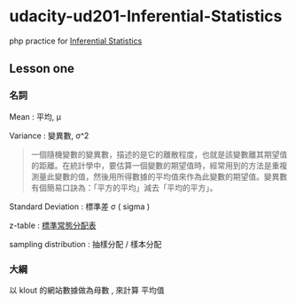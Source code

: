 # udacity-ud201-Inferential-Statistics

php practice for [Inferential Statistics](https://classroom.udacity.com/courses/ud201)

## Lesson one

### 名詞

Mean : 平均, μ

Variance : 變異數, σ^2
> 一個隨機變數的變異數，描述的是它的離散程度，也就是該變數離其期望值的距離。在統計學中，要估算一個變數的期望值時，經常用到的方法是重複測量此變數的值，然後用所得數據的平均值來作為此變數的期望值。變異數有個簡易口訣為：「平方的平均」減去「平均的平方」。

Standard Deviation : 標準差 σ ( sigma )

z-table : [標準常態分配表](http://www.linsgroup.com/Statistics/images/List13.gif)

sampling distribution : 抽樣分配 / 樣本分配

### 大綱

以 klout 的網站數據做為母數 , 來計算 平均值 
